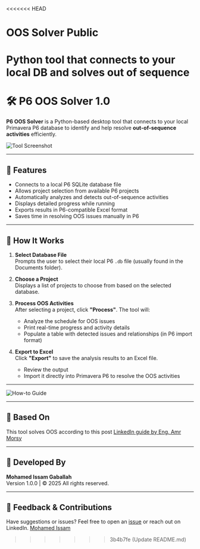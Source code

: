 <<<<<<< HEAD
# OOS Solver Public
Python tool that connects to your local DB and solves out of sequence
=======
# 🛠️ P6 OOS Solver 1.0

**P6 OOS Solver** is a Python-based desktop tool that connects to your local Primavera P6 database to identify and help resolve **out-of-sequence activities** efficiently.

![Tool Screenshot](https://github.com/user-attachments/assets/dc385f78-70ee-4bc4-9dfc-2b1228458a46)

---

## 🚀 Features

- Connects to a local P6 SQLite database file
- Allows project selection from available P6 projects
- Automatically analyzes and detects out-of-sequence activities
- Displays detailed progress while running
- Exports results in P6-compatible Excel format
- Saves time in resolving OOS issues manually in P6

---

## 🧭 How It Works

1. **Select Database File**  
   Prompts the user to select their local P6 `.db` file (usually found in the Documents folder).

2. **Choose a Project**  
   Displays a list of projects to choose from based on the selected database.

3. **Process OOS Activities**  
   After selecting a project, click **"Process"**. The tool will:
   - Analyze the schedule for OOS issues
   - Print real-time progress and activity details
   - Populate a table with detected issues and relationships (in P6 import format)

4. **Export to Excel**  
   Click **"Export"** to save the analysis results to an Excel file.
   - Review the output
   - Import it directly into Primavera P6 to resolve the OOS activities

---

![How-to Guide](https://github.com/user-attachments/assets/872e7ad4-cee6-4ebf-abec-3c3d02320d57)

---

## 📘 Based On

This tool solves OOS according to this post [LinkedIn guide by Eng. Amr Morsy](https://www.linkedin.com/pulse/how-solve-out-sequence-activities-amr-morsy/)

---

## 🏢 Developed By

**Mohamed Issam Gaballah**  
Version 1.0.0 | © 2025 All rights reserved.

---

## 📩 Feedback & Contributions

Have suggestions or issues? Feel free to open an [issue](https://github.com/your-repo/issues) or reach out on LinkedIn.
[Mohamed Issam](www.linkedin.com/in/mohamed-issam-379186203)
>>>>>>> 3b4b7fe (Update README.md)
